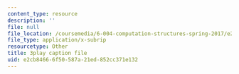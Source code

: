 ```yaml
---
content_type: resource
description: ''
file: null
file_location: /coursemedia/6-004-computation-structures-spring-2017/e2cb84666f50587a21ed852cc371e132_q38KAGAKORk.srt
file_type: application/x-subrip
resourcetype: Other
title: 3play caption file
uid: e2cb8466-6f50-587a-21ed-852cc371e132
---
```


